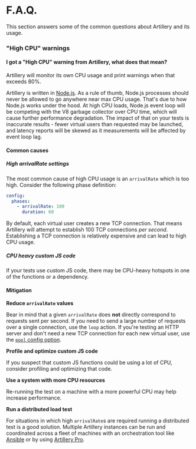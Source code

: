 # F.A.Q.

This section answers some of the common questions about Artillery and its usage.

### "High CPU" warnings

#### I got a "High CPU" warning from Artillery, what does that mean?

Artillery will monitor its own CPU usage and print warnings when that exceeds 80%.

Artillery is written in [Node.js](https://nodejs.org/en/). As a rule of thumb, Node.js processes should never be allowed to go anywhere near max CPU usage. That's due to how Node.js works under the hood. At high CPU loads, Node.js event loop will be competing with the V8 garbage collector over CPU time, which will cause further performance degradation. The impact of that on your tests is inaccurate results - fewer virtual users than requested may be launched, and latency reports will be skewed as it measurements will be affected by event loop lag.

#### Common causes

##### High arrivalRate settings

The most common cause of high CPU usage is an `arrivalRate` which is too high. Consider the following phase definition:

```yaml
config:
  phases:
    - arrivalRate: 100
      duration: 60
```

By default, each virtual user creates a new TCP connection. That means Artillery will attempt to establish 100 TCP connections *per second*. Establishing a TCP connection is relatively expensive and can lead to high CPU usage.

##### CPU heavy custom JS code

If your tests use custom JS code, there may be CPU-heavy hotspots in one of the functions or a dependency.

#### Mitigation

**Reduce `arrivalRate` values**

Bear in mind that a given `arrivalRate` does **not** directly correspond to requests sent per second. If you need to send a large number of requests over a single connection, use the `loop` action. If you're testing an HTTP server and don't need a new TCP connection for each new virtual user, use the [`pool` config option](/http-reference/#fixed-connection-pool).

**Profile and optimize custom JS code**

If you suspect that custom JS functions could be using a lot of CPU, consider profiling and optimizing that code.

**Use a system with more CPU resources**

Re-running the test on a machine with a more powerful CPU may help increase performance.

**Run a distributed load test**

For situations in which high `arrivalRate`s are required running a distributed test is a good solution. Multiple Artillery instances can be run and coordinated across a fleet of machines with an orchestration tool like [Ansible](https://www.ansible.com/) or by using [Artillery Pro](https://artillery.io/pro.html).
